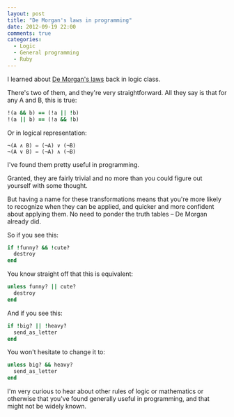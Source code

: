 ```yaml
---
layout: post
title: "De Morgan's laws in programming"
date: 2012-09-19 22:00
comments: true
categories:
  - Logic
  - General programming
  - Ruby
---
```


I learned about [De Morgan's laws](http://en.wikipedia.org/wiki/De_Morgan's_laws) back in logic class.

There's two of them, and they're very straightforward. All they say is that for any A and B, this is true:

``` ruby de_morgans_laws.rb
!(a && b) == (!a || !b)
!(a || b) == (!a && !b)
```

Or in logical representation:

```
¬(A ∧ B) ⇔ (¬A) ∨ (¬B)
¬(A ∨ B) ⇔ (¬A) ∧ (¬B)
```

I've found them pretty useful in programming.

Granted, they are fairly trivial and no more than you could figure out yourself with some thought.

But having a name for these transformations means that you're more likely to recognize when they can be applied, and quicker and more confident about applying them. No need to ponder the truth tables – De Morgan already did.

So if you see this:

``` ruby
if !funny? && !cute?
  destroy
end
```

You know straight off that this is equivalent:

``` ruby
unless funny? || cute?
  destroy
end
```

And if you see this:

``` ruby
if !big? || !heavy?
  send_as_letter
end
```

You won't hesitate to change it to:

``` ruby
unless big? && heavy?
  send_as_letter
end
```

I'm very curious to hear about other rules of logic or mathematics or otherwise that you've found generally useful in programming, and that might not be widely known.
